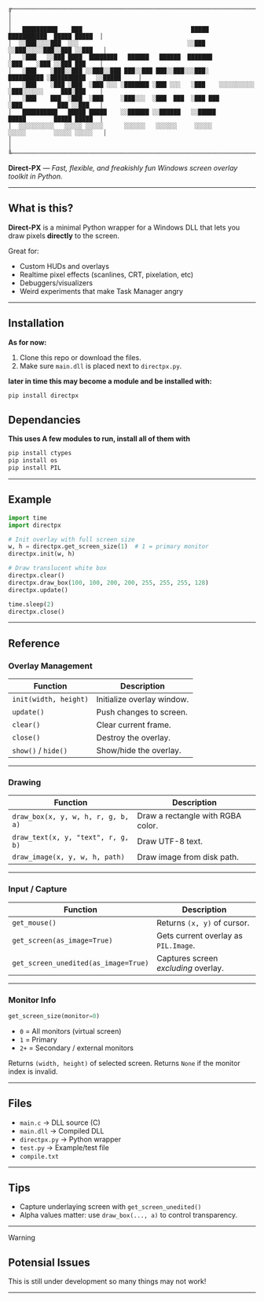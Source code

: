 ```
╔─────────────────────────────────────────────────────────────────────────────────────────────────╗
│                                                                                                 │
│   ██████████    ███                               █████               ███████████  █████ █████  │
│  ░░███░░░░███  ░░░                               ░░███               ░░███░░░░░███░░███ ░░███   │
│   ░███   ░░███ ████  ████████   ██████   ██████  ███████              ░███    ░███ ░░███ ███    │
│   ░███    ░███░░███ ░░███░░███ ███░░███ ███░░███░░░███░    ██████████ ░██████████   ░░█████     │
│   ░███    ░███ ░███  ░███ ░░░ ░███████ ░███ ░░░   ░███    ░░░░░░░░░░  ░███░░░░░░     ███░███    │
│   ░███    ███  ░███  ░███     ░███░░░  ░███  ███  ░███ ███            ░███          ███ ░░███   │
│   ██████████   █████ █████    ░░██████ ░░██████   ░░█████             █████        █████ █████  │
│  ░░░░░░░░░░   ░░░░░ ░░░░░      ░░░░░░   ░░░░░░     ░░░░░             ░░░░░        ░░░░░ ░░░░░   │
│                                                                                                 │
╚─────────────────────────────────────────────────────────────────────────────────────────────────╝
```

**Direct-PX** — *Fast, flexible, and freakishly fun Windows screen overlay toolkit in Python.*

---

## What is this?

**Direct-PX** is a minimal Python wrapper for a Windows DLL that lets you draw pixels **directly** to the screen.

Great for:
- Custom HUDs and overlays
- Realtime pixel effects (scanlines, CRT, pixelation, etc)
- Debuggers/visualizers
- Weird experiments that make Task Manager angry

---

## Installation
**As for now:**
1. Clone this repo or download the files.
2. Make sure `main.dll` is placed next to `directpx.py`.

**later in time this may become a module and be installed with:**
   ```bash
   pip install directpx
   ```
## Dependancies

**This uses A few modules to run, install all of them with**
   ```bash
   pip install ctypes
   pip install os
   pip install PIL
   ```
---

## Example

```python
import time
import directpx

# Init overlay with full screen size
w, h = directpx.get_screen_size(1)  # 1 = primary monitor
directpx.init(w, h)

# Draw translucent white box
directpx.clear()
directpx.draw_box(100, 100, 200, 200, 255, 255, 255, 128)
directpx.update()

time.sleep(2)
directpx.close()
```

---

## Reference

### Overlay Management
| Function | Description |
|---------|-------------|
| `init(width, height)` | Initialize overlay window. |
| `update()` | Push changes to screen. |
| `clear()` | Clear current frame. |
| `close()` | Destroy the overlay. |
| `show()` / `hide()` | Show/hide the overlay. |

---

### Drawing
| Function | Description |
|---------|-------------|
| `draw_box(x, y, w, h, r, g, b, a)` | Draw a rectangle with RGBA color. |
| `draw_text(x, y, "text", r, g, b)` | Draw UTF-8 text. |
| `draw_image(x, y, w, h, path)` | Draw image from disk path. |

---

### Input / Capture
| Function | Description |
|---------|-------------|
| `get_mouse()` | Returns `(x, y)` of cursor. |
| `get_screen(as_image=True)` | Gets current overlay as `PIL.Image`. |
| `get_screen_unedited(as_image=True)` | Captures screen *excluding* overlay. |

---

### Monitor Info
```python
get_screen_size(monitor=0)
```

- `0` = All monitors (virtual screen)
- `1` = Primary
- `2+` = Secondary / external monitors

Returns `(width, height)` of selected screen. Returns `None` if the monitor index is invalid.

---

## Files

- `main.c` → DLL source (C)
- `main.dll` → Compiled DLL
- `directpx.py` → Python wrapper
- `test.py` → Example/test file
- `compile.txt`

---

## Tips

- Capture underlaying screen with `get_screen_unedited()`
- Alpha values matter: use `draw_box(..., a)` to control transparency.

---
>[!Warning]
>## Potensial Issues
>This is still under development so many things may not work!

---
